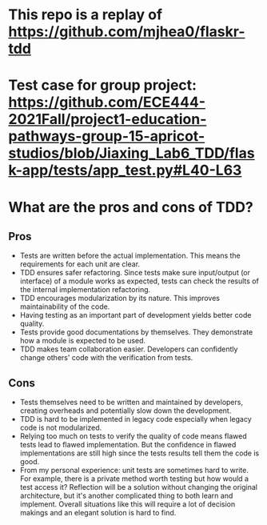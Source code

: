 # This repo is a replay of https://github.com/mjhea0/flaskr-tdd

# Test case for group project: https://github.com/ECE444-2021Fall/project1-education-pathways-group-15-apricot-studios/blob/Jiaxing_Lab6_TDD/flask-app/tests/app_test.py#L40-L63

# What are the pros and cons of TDD?

## Pros
* Tests are written before the actual implementation. This means the requirements for each unit are clear.
* TDD ensures safer refactoring. Since tests make sure input/output (or interface) of a module works as expected, tests can check the results of the internal implementation refactoring.
* TDD encourages modularization by its nature. This improves maintainability of the code.
* Having testing as an important part of development yields better code quality.
* Tests provide good documentations by themselves. They demonstrate how a module is expected to be used.
* TDD makes team collaboration easier. Developers can confidently change others' code with the verification from tests.

## Cons
* Tests themselves need to be written and maintained by developers, creating overheads and potentially slow down the development.
* TDD is hard to be implemented in legacy code especially when legacy code is not modularized.
* Relying too much on tests to verify the quality of code means flawed tests lead to flawed implementation. But the confidence in flawed implementations are still high since the tests results tell them the code is good.
* From my personal experience: unit tests are sometimes hard to write. For example, there is a private method worth testing but how would a test access it? Reflection will be a solution without changing the original architecture, but it's another complicated thing to both learn and implement. Overall situations like this will require a lot of decision makings and an elegant solution is hard to find.
